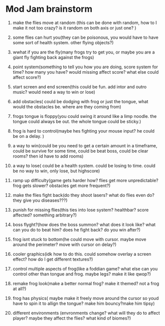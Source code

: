 # Mod Jam brainstorm

1. make the flies move at random (this can be done with random, how to I make it not too crazy? is it random on both axis or just one? )

2. some flies can hurt you(they can be poisonous, you would have to have some sort of health system. other flying objects?)

3. wwhat if you are the fly(many frogs try to get you, or maybe you are a giant fly fighting back against the frogs)

4. point system(something to tell you how you are doing, score system for time? how many you have? would missing affect score? what else could affect score?)

5. start screen and end screen(this could be fun. add intor and outro music? would need a way to win or lose)

6. add obstacles( could be dodging with frog or just the tongue, what would the obstacles be. where are they coming from)

7. frogs tongue is floppy(you could swing it around like a limp noodle. the tongue could always be out. the whole tongue could be sticky.)

8. frog is hard to control(maybe hes fighting your mouse input? he could be on a delay. )

9. a way to win(could be you need to get a certain amount in a timeframe, could be survive for some time, could be beat boss, could be clear rooms? then id have to add rooms)

10. a way to lose( could be a health system. could be losing to time. could be no way to win, only lose, but highscore)

11. ramp up difficulty(game gets harder how? flies get more unpredictable? frog gets slower? obstacles get more frequent?)

12. make the flies fight back(do they shoot lasers? what do flies even do? they give you diseases???)

13. punish for missing flies(this ties into lose system? healthbar? score affected? something arbitrary?)

14. boss flyght?(how does the boss summon? what does it look like? what can you do to beat him? does he fight back? do you win after?)

15. frog isnt stuck to bottom(he could move with cursor. maybe move around the perimeter? move with cursor on delay?)

16. cooler graphics(idk how to do this. could somehow overlay a screen effect? how do I get different textures?)

17. control multiple aspects of frog(like a foddian game? what else can you control other than tongue and frog. maybe legs? make it like qwop?)

18. remake frog look(make a better normal frog? make it themed? not a frog at all?)

19. frog has physics( maybe make it freely move around the cursor so youd have to spin it to allign the tongue? make him bouncy?make him tipsy)

20. different environments (envronments change? what will they do to affect player? maybe they affect the flies? what kind of biomes?)